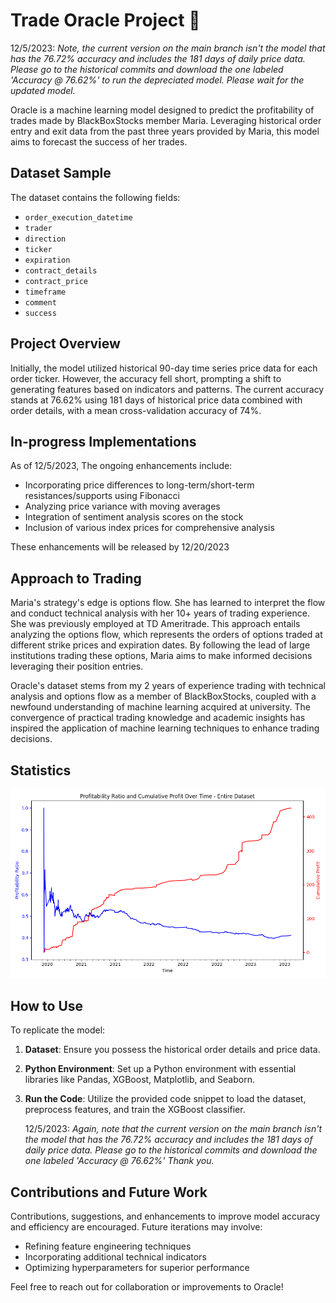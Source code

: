 # Trade Oracle Project 🔮

   12/5/2023: *Note, the current version on the main branch isn't the model that has the 76.72% accuracy and includes the 181 days of daily price data. Please go to the historical commits and download the one labeled 'Accuracy @ 76.62%' to run the depreciated model. Please wait for the updated model.*

Oracle is a machine learning model designed to predict the profitability of trades made by BlackBoxStocks member Maria. Leveraging historical order entry and exit data from the past three years provided by Maria, this model aims to forecast the success of her trades.

## Dataset Sample

The dataset contains the following fields:

- `order_execution_datetime`
- `trader`
- `direction`
- `ticker`
- `expiration`
- `contract_details`
- `contract_price`
- `timeframe`
- `comment`
- `success`

## Project Overview

Initially, the model utilized historical 90-day time series price data for each order ticker. However, the accuracy fell short, prompting a shift to generating features based on indicators and patterns. The current accuracy stands at 76.62% using 181 days of historical price data combined with order details, with a mean cross-validation accuracy of 74%.

## In-progress Implementations

As of 12/5/2023, The ongoing enhancements include:

- Incorporating price differences to long-term/short-term resistances/supports using Fibonacci
- Analyzing price variance with moving averages
- Integration of sentiment analysis scores on the stock
- Inclusion of various index prices for comprehensive analysis

These enhancements will be released by 12/20/2023

## Approach to Trading

Maria's strategy's edge is options flow. She has learned to interpret the flow and conduct technical analysis with her 10+ years of trading experience. She was previously employed at TD Ameritrade. This approach entails analyzing the options flow, which represents the orders of options traded at different strike prices and expiration dates. By following the lead of large institutions trading these options, Maria aims to make informed decisions leveraging their position entries.

Oracle's dataset stems from my 2 years of experience trading with technical analysis and options flow as a member of BlackBoxStocks, coupled with a newfound understanding of machine learning acquired at university. The convergence of practical trading knowledge and academic insights has inspired the application of machine learning techniques to enhance trading decisions.

## Statistics

![Profitability Ratio and Cumulative Profit (80% stop loss) vs. Time](images/Figure_1.png)


## How to Use

To replicate the model:

1. **Dataset**: Ensure you possess the historical order details and price data.
2. **Python Environment**: Set up a Python environment with essential libraries like Pandas, XGBoost, Matplotlib, and Seaborn.
3. **Run the Code**: Utilize the provided code snippet to load the dataset, preprocess features, and train the XGBoost classifier.

   12/5/2023: *Again, note that the current version on the main branch isn't the model that has the 76.72% accuracy and includes the 181 days of daily price data. Please go to the historical commits and download the one labeled 'Accuracy @ 76.62%' Thank you.*

## Contributions and Future Work

Contributions, suggestions, and enhancements to improve model accuracy and efficiency are encouraged. Future iterations may involve:

- Refining feature engineering techniques
- Incorporating additional technical indicators
- Optimizing hyperparameters for superior performance

Feel free to reach out for collaboration or improvements to Oracle!

